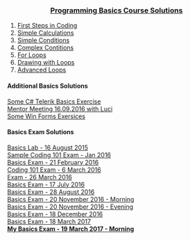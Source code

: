 <!--C# Basics course exercises-->
<h3 style="text-align:center"><a href="https://github.com/delian1986/SoftUni-C-Sharp-repo/tree/master/Programming%20Basics"><b>Programming Basics Course Solutions</b></a></h3>

<!--Lectures Links-->
<ol>
<li><a href="https://github.com/delian1986/SoftUni-C-Sharp-repo/tree/master/Programming%20Basics/01.%20First%20Steps%20in%20Coding/HelloCsharp">First Steps in Coding</a></li>
<li><a href="https://github.com/delian1986/SoftUni-C-Sharp-repo/tree/master/Programming%20Basics/02.Simple%20Calculations/02.Simple%20Calculations">Simple Calculations</a></li>
<li> <a href="https://github.com/delian1986/SoftUni-C-Sharp-repo/tree/master/Programming%20Basics/03.%20Simple-Conditions/03.%20Simple-Conditions">Simple Conditions</a></li>
<li><a href="https://github.com/delian1986/SoftUni-C-Sharp-repo/tree/master/Programming%20Basics/04.Complex%20Contitions">Complex Contitions</a></li>
<li><a href ="https://github.com/delian1986/SoftUni-C-Sharp-repo/tree/master/Programming%20Basics/05.Cycles%20(For%20Loops)">For Loops</a></li>
<li> <a href = "https://github.com/delian1986/SoftUni-C-Sharp-repo/tree/master/Programming%20Basics/06.%20Drawing%20with%20Loops">Drawing with Loops</a></li>
<li><a href= "https://github.com/delian1986/SoftUni-C-Sharp-repo/tree/master/Programming%20Basics/07.%20Advanced%20Loops">Advanced Loops</a></li>
</ol>

<!-- Additional Solutions-->
<h4><b> Additional Basics Solutions</b></h4>
<a href = "https://github.com/delian1986/SoftUni-C-Sharp-repo/tree/master/Programming%20Basics/C%20%23%20Telerik">Some C# Telerik Basics Exercise</a></br>
<a href = "https://github.com/delian1986/SoftUni-C-Sharp-repo/tree/master/Programming%20Basics/MentorMeeting%2016.09">Mentor Meeting 16.09.2016 with Luci</a></br>
<a href="https://github.com/delian1986/SoftUni-C-Sharp-repo/tree/master/Programming%20Basics/Win%20Forms">Some Win Forms Exersices</a></br>

<!--Adding Exercise Solutions-->
<h4><b> Basics Exam Solutions</b></h4>
<a href="https://github.com/delian1986/SoftUni-C-Sharp-repo/tree/master/Programming%20Basics/exersiceForExam/Programming%20Basics%20Lab%20-%2016%20August%202015/Basics%20Lab%20-%2016%20August%202015">Basics Lab - 16 August 2015</a></br>
<a href="https://github.com/delian1986/SoftUni-C-Sharp-repo/tree/master/Programming%20Basics/exersiceForExam/Exercise%20for%20Exam/Sample%20Coding%20101%20Exam%20-%20Jan%202016/Sample%20Coding%20101%20Exam">Sample Coding 101 Exam - Jan 2016</a></br>
<a href="https://github.com/delian1986/SoftUni-C-Sharp-repo/tree/master/Programming%20Basics/exersiceForExam/Exercise%20for%20Exam/exam%2021%20February%202016/Problem%2005%20-%20Salt%20And%20Pepper">Basics Exam - 21 February 2016</a></br>
<a href="https://github.com/delian1986/SoftUni-C-Sharp-repo/tree/7b83155d42c7fbfa3db76f66934003eef9f703d5/Programming%20Basics/exersiceForExam/exerciseForExam">Coding 101 Exam - 6 March 2016</a></br>
<a href ="https://github.com/delian1986/SoftUni-C-Sharp-repo/tree/6ccf8a569c4be6e85c5e2bbb9b8a1b54a0646b6e/Programming%20Basics/exersiceForExam/Exercise%20for%20Exam">Exam - 26 March 2016</a></br>
<a href="https://github.com/delian1986/SoftUni-C-Sharp-repo/tree/6ccf8a569c4be6e85c5e2bbb9b8a1b54a0646b6e/Programming%20Basics/exersiceForExam/Exercise%20for%20Exam">Basics Exam - 17 July 2016</a></br>
<a href="https://github.com/delian1986/SoftUni-C-Sharp-repo/tree/6ccf8a569c4be6e85c5e2bbb9b8a1b54a0646b6e/Programming%20Basics/exersiceForExam/Exercise%20for%20Exam">Basics Exam - 28 August 2016</a></br>
<a href="https://github.com/delian1986/SoftUni-C-Sharp-repo/tree/7b83155d42c7fbfa3db76f66934003eef9f703d5/Programming%20Basics/exersiceForExam/exam%20november%2020%20morning">Basics Exam - 20 November 2016 - Morning</a></br>
<a href="https://github.com/delian1986/SoftUni-C-Sharp-repo/tree/7b83155d42c7fbfa3db76f66934003eef9f703d5/Programming%20Basics/exersiceForExam/november%2020%20evening">Basics Exam - 20 November 2016 - Evening</a></br>
<a href="https://github.com/delian1986/SoftUni-C-Sharp-repo/tree/7b83155d42c7fbfa3db76f66934003eef9f703d5/Programming%20Basics/exersiceForExam/december">Basics Exam - 18 December 2016</a></br>
<a href="https://github.com/delian1986/SoftUni-C-Sharp-repo/tree/master/Programming%20Basics/exersiceForExam/Basics%20Exam%20-%2018%20March%202017/Basics%20Exam%20-%2018%20March%202017">Basics Exam - 18 March 2017</a></br>
<a href="https://github.com/delian1986/SoftUni-C-Sharp-repo/tree/e6fb79dcd683ad06f6ec58cab0a3bfac347c895a/Programming%20Basics/MyExam19.03.2017morning/MyExamGL"><b>My Basics Exam - 19 March 2017 - Morning</b></a></br>

<!-- TO DO -> I must do and add more exersice solutions!
I must add the Fundametals content and after to do more exercises-->
